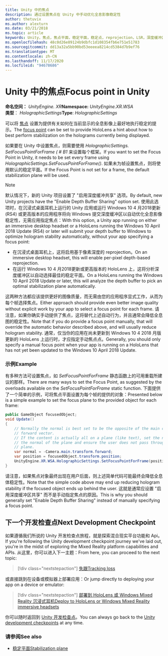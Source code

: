 ```yaml
---
title: Unity 中的焦点
description: 通过设置焦点在 Unity 中手动优化全息影像稳定性
author: thetuvix
ms.author: alexturn
ms.date: 03/21/2018
ms.topic: article
keywords: Unity，焦点，焦点平面，稳定平面，稳定点，reprojection，LSR，深度缓冲区，混合现实耳机，windows mixed reality 耳机，虚拟现实耳机
ms.openlocfilehash: 48c0d26e89124b9dbfc1d108354fb6e751e51783
ms.sourcegitcommit: dd13a32a5bb90bd53eeeea8214cd5384d7b9ef76
ms.translationtype: MT
ms.contentlocale: zh-CN
ms.lasthandoff: 11/17/2020
ms.locfileid: "94678686"
---
```

# <a name="focus-point-in-unity"></a><span data-ttu-id="254ea-104">Unity 中的焦点</span><span class="sxs-lookup"><span data-stu-id="254ea-104">Focus point in Unity</span></span>

<span data-ttu-id="254ea-105">**命名空间：** *UnityEngine. XR*</span><span class="sxs-lookup"><span data-stu-id="254ea-105">**Namespace:** *UnityEngine.XR.WSA*</span></span><br>
<span data-ttu-id="254ea-106">**类型**： *HolographicSettings*</span><span class="sxs-lookup"><span data-stu-id="254ea-106">**Type**: *HolographicSettings*</span></span>

<span data-ttu-id="254ea-107">可以将 [焦点](../platform-capabilities-and-apis/hologram-stability.md#reprojection) 设置为提供有关如何在当前显示的全息影像上最好地执行稳定的提示。</span><span class="sxs-lookup"><span data-stu-id="254ea-107">The [focus point](../platform-capabilities-and-apis/hologram-stability.md#reprojection) can be set to provide HoloLens a hint about how to best perform stabilization on the holograms currently being displayed.</span></span>

<span data-ttu-id="254ea-108">如果要在 Unity 中设置焦点，则需要使用 *HolographicSettings. SetFocusPointForFrame ( # B1* 来设置每个框架。</span><span class="sxs-lookup"><span data-stu-id="254ea-108">If you want to set the Focus Point in Unity, it needs to be set every frame using *HolographicSettings.SetFocusPointForFrame()*.</span></span> <span data-ttu-id="254ea-109">如果未为帧设置焦点，则将使用默认的稳定平面。</span><span class="sxs-lookup"><span data-stu-id="254ea-109">If the Focus Point is not set for a frame, the default stabilization plane will be used.</span></span>

> [!NOTE]
> <span data-ttu-id="254ea-110">默认情况下，新的 Unity 项目设置了 "启用深度缓冲共享" 选项。</span><span class="sxs-lookup"><span data-stu-id="254ea-110">By default, new Unity projects have the "Enable Depth Buffer Sharing" option set.</span></span>  <span data-ttu-id="254ea-111">使用此选项时，在沉浸式桌面耳机上运行的 Unity 应用或运行 Windows 10 4 月2018更新 (RS4) 或更高版本的应用程序将向 Windows 提交深度缓冲区以自动优化全息影像稳定性，无需应用指定焦点：</span><span class="sxs-lookup"><span data-stu-id="254ea-111">With this option, a Unity app running on either an immersive desktop headset or a HoloLens running the Windows 10 April 2018 Update (RS4) or later will submit your depth buffer to Windows to optimize hologram stability automatically, without your app specifying a focus point:</span></span>
> * <span data-ttu-id="254ea-112">在沉浸式桌面耳机上，这将启用基于像素深度的 reprojection。</span><span class="sxs-lookup"><span data-stu-id="254ea-112">On an immersive desktop headset, this will enable per-pixel depth-based reprojection.</span></span>
> * <span data-ttu-id="254ea-113">在运行 Windows 10 4 月2018更新或更高版本的 HoloLens 上，这将分析深度缓冲区以自动选择最佳的稳定平面。</span><span class="sxs-lookup"><span data-stu-id="254ea-113">On a HoloLens running the Windows 10 April 2018 Update or later, this will analyze the depth buffer to pick an optimal stabilization plane automatically.</span></span>
>
> <span data-ttu-id="254ea-114">这两种方法都应该提供更好的图像质量，而无需由您的应用程序显式工作，从而为每个帧选择焦点。</span><span class="sxs-lookup"><span data-stu-id="254ea-114">Either approach should provide even better image quality without explicit work by your app to select a focus point for each frame.</span></span>  <span data-ttu-id="254ea-115">请注意，如果你确实手动提供了焦点，这将替代上述自动行为，并且通常会降低全息图的稳定性。</span><span class="sxs-lookup"><span data-stu-id="254ea-115">Note that if you do provide a focus point manually, that will override the automatic behavior described above, and will usually reduce hologram stability.</span></span>  <span data-ttu-id="254ea-116">通常，仅当你的应用在尚未更新到 Windows 10 4 2018 月版更新的 HoloLens 上运行时，才应指定手动焦点点。</span><span class="sxs-lookup"><span data-stu-id="254ea-116">Generally, you should only specify a manual focus point when your app is running on a HoloLens that has not yet been updated to the Windows 10 April 2018 Update.</span></span>

### <a name="example"></a><span data-ttu-id="254ea-117">示例</span><span class="sxs-lookup"><span data-stu-id="254ea-117">Example</span></span>

<span data-ttu-id="254ea-118">有多种方法可设置焦点，如 *SetFocusPointForFrame* 静态函数上的可用重载所建议的那样。</span><span class="sxs-lookup"><span data-stu-id="254ea-118">There are many ways to set the Focus Point, as suggested by the overloads available on the *SetFocusPointForFrame* static function.</span></span> <span data-ttu-id="254ea-119">下面提供了一个简单的示例，可将焦点平面设置为每个帧的提供的对象：</span><span class="sxs-lookup"><span data-stu-id="254ea-119">Presented below is a simple example to set the focus plane to the provided object for each frame:</span></span>

```cs
public GameObject focusedObject;
void Update()
{
    // Normally the normal is best set to be the opposite of the main camera's
    // forward vector.
    // If the content is actually all on a plane (like text), set the normal to
    // the normal of the plane and ensure the user does not pass through the
    // plane.
    var normal = -Camera.main.transform.forward;     
    var position = focusedObject.transform.position;
    UnityEngine.XR.WSA.HolographicSettings.SetFocusPointForFrame(position, normal);
}
```

<span data-ttu-id="254ea-120">请注意，如果焦点对象最终出现在用户后面，则上述简单代码可能最终会降低全息体稳定性。</span><span class="sxs-lookup"><span data-stu-id="254ea-120">Note that the simple code above may end up reducing hologram stability if the focused object ends up behind the user.</span></span>  <span data-ttu-id="254ea-121">这就是通常应设置 "启用深度缓冲区共享" 而不是手动指定焦点的原因。</span><span class="sxs-lookup"><span data-stu-id="254ea-121">This is why you should generally set "Enable Depth Buffer Sharing" instead of manually specifying a focus point.</span></span>

## <a name="next-development-checkpoint"></a><span data-ttu-id="254ea-122">下一个开发检查点</span><span class="sxs-lookup"><span data-stu-id="254ea-122">Next Development Checkpoint</span></span>

<span data-ttu-id="254ea-123">如果遵循我们所说的 Unity 开发检查点旅程，就是探索混合现实平台功能和 Api。</span><span class="sxs-lookup"><span data-stu-id="254ea-123">If you're following the Unity development checkpoint journey we've laid out, you're in the midst of exploring the Mixed Reality platform capabilities and APIs.</span></span> <span data-ttu-id="254ea-124">从这里，你可以进入下一主题：</span><span class="sxs-lookup"><span data-stu-id="254ea-124">From here, you can proceed to the next topic:</span></span>

> [!div class="nextstepaction"]
> [<span data-ttu-id="254ea-125">失跟</span><span class="sxs-lookup"><span data-stu-id="254ea-125">Tracking loss</span></span>](tracking-loss-in-unity.md)

<span data-ttu-id="254ea-126">或直接跳到在设备或模拟器上部署应用：</span><span class="sxs-lookup"><span data-stu-id="254ea-126">Or jump directly to deploying your app on a device or emulator:</span></span>

> [!div class="nextstepaction"]
> [<span data-ttu-id="254ea-127">部署到 HoloLens 或 Windows Mixed Reality 沉浸式耳机</span><span class="sxs-lookup"><span data-stu-id="254ea-127">Deploy to HoloLens or Windows Mixed Reality immersive headsets</span></span>](../platform-capabilities-and-apis/using-visual-studio.md)

<span data-ttu-id="254ea-128">你可以随时返回到 [Unity 开发检查点](unity-development-overview.md#3-platform-capabilities-and-apis)。</span><span class="sxs-lookup"><span data-stu-id="254ea-128">You can always go back to the [Unity development checkpoints](unity-development-overview.md#3-platform-capabilities-and-apis) at any time.</span></span>

### <a name="see-also"></a><span data-ttu-id="254ea-129">请参阅</span><span class="sxs-lookup"><span data-stu-id="254ea-129">See also</span></span>
* [<span data-ttu-id="254ea-130">稳定平面</span><span class="sxs-lookup"><span data-stu-id="254ea-130">Stabilization plane</span></span>](../platform-capabilities-and-apis/hologram-stability.md#reprojection)
